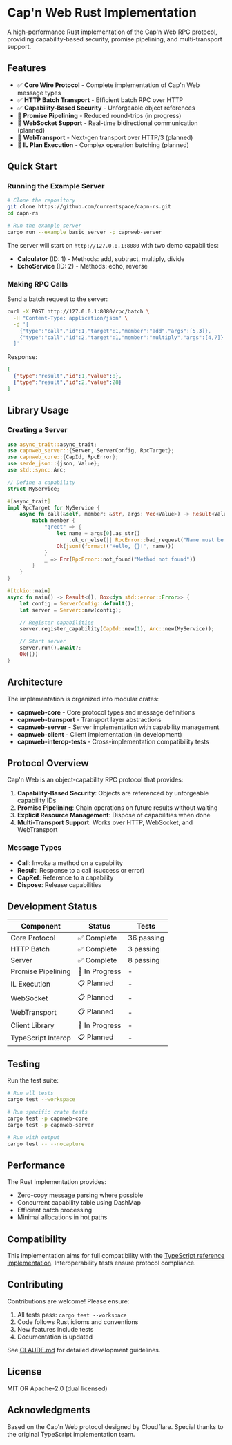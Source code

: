 # Cap'n Web Rust Implementation

A high-performance Rust implementation of the Cap'n Web RPC protocol, providing capability-based security, promise pipelining, and multi-transport support.

## Features

- ✅ **Core Wire Protocol** - Complete implementation of Cap'n Web message types
- ✅ **HTTP Batch Transport** - Efficient batch RPC over HTTP
- ✅ **Capability-Based Security** - Unforgeable object references
- 🚧 **Promise Pipelining** - Reduced round-trips (in progress)
- 🚧 **WebSocket Support** - Real-time bidirectional communication (planned)
- 🚧 **WebTransport** - Next-gen transport over HTTP/3 (planned)
- 🚧 **IL Plan Execution** - Complex operation batching (planned)

## Quick Start

### Running the Example Server

```bash
# Clone the repository
git clone https://github.com/currentspace/capn-rs.git
cd capn-rs

# Run the example server
cargo run --example basic_server -p capnweb-server
```

The server will start on `http://127.0.0.1:8080` with two demo capabilities:
- **Calculator** (ID: 1) - Methods: add, subtract, multiply, divide
- **EchoService** (ID: 2) - Methods: echo, reverse

### Making RPC Calls

Send a batch request to the server:

```bash
curl -X POST http://127.0.0.1:8080/rpc/batch \
  -H "Content-Type: application/json" \
  -d '[
    {"type":"call","id":1,"target":1,"member":"add","args":[5,3]},
    {"type":"call","id":2,"target":1,"member":"multiply","args":[4,7]}
  ]'
```

Response:
```json
[
  {"type":"result","id":1,"value":8},
  {"type":"result","id":2,"value":28}
]
```

## Library Usage

### Creating a Server

```rust
use async_trait::async_trait;
use capnweb_server::{Server, ServerConfig, RpcTarget};
use capnweb_core::{CapId, RpcError};
use serde_json::{json, Value};
use std::sync::Arc;

// Define a capability
struct MyService;

#[async_trait]
impl RpcTarget for MyService {
    async fn call(&self, member: &str, args: Vec<Value>) -> Result<Value, RpcError> {
        match member {
            "greet" => {
                let name = args[0].as_str()
                    .ok_or_else(|| RpcError::bad_request("Name must be a string"))?;
                Ok(json!(format!("Hello, {}!", name)))
            }
            _ => Err(RpcError::not_found("Method not found"))
        }
    }
}

#[tokio::main]
async fn main() -> Result<(), Box<dyn std::error::Error>> {
    let config = ServerConfig::default();
    let server = Server::new(config);

    // Register capabilities
    server.register_capability(CapId::new(1), Arc::new(MyService));

    // Start server
    server.run().await?;
    Ok(())
}
```

## Architecture

The implementation is organized into modular crates:

- **capnweb-core** - Core protocol types and message definitions
- **capnweb-transport** - Transport layer abstractions
- **capnweb-server** - Server implementation with capability management
- **capnweb-client** - Client implementation (in development)
- **capnweb-interop-tests** - Cross-implementation compatibility tests

## Protocol Overview

Cap'n Web is an object-capability RPC protocol that provides:

1. **Capability-Based Security**: Objects are referenced by unforgeable capability IDs
2. **Promise Pipelining**: Chain operations on future results without waiting
3. **Explicit Resource Management**: Dispose of capabilities when done
4. **Multi-Transport Support**: Works over HTTP, WebSocket, and WebTransport

### Message Types

- **Call**: Invoke a method on a capability
- **Result**: Response to a call (success or error)
- **CapRef**: Reference to a capability
- **Dispose**: Release capabilities

## Development Status

| Component | Status | Tests |
|-----------|--------|-------|
| Core Protocol | ✅ Complete | 36 passing |
| HTTP Batch | ✅ Complete | 3 passing |
| Server | ✅ Complete | 8 passing |
| Promise Pipelining | 🚧 In Progress | - |
| IL Execution | 📋 Planned | - |
| WebSocket | 📋 Planned | - |
| WebTransport | 📋 Planned | - |
| Client Library | 🚧 In Progress | - |
| TypeScript Interop | 📋 Planned | - |

## Testing

Run the test suite:

```bash
# Run all tests
cargo test --workspace

# Run specific crate tests
cargo test -p capnweb-core
cargo test -p capnweb-server

# Run with output
cargo test -- --nocapture
```

## Performance

The Rust implementation provides:
- Zero-copy message parsing where possible
- Concurrent capability table using DashMap
- Efficient batch processing
- Minimal allocations in hot paths

## Compatibility

This implementation aims for full compatibility with the [TypeScript reference implementation](https://github.com/cloudflare/capnweb). Interoperability tests ensure protocol compliance.

## Contributing

Contributions are welcome! Please ensure:
1. All tests pass: `cargo test --workspace`
2. Code follows Rust idioms and conventions
3. New features include tests
4. Documentation is updated

See [CLAUDE.md](CLAUDE.md) for detailed development guidelines.

## License

MIT OR Apache-2.0 (dual licensed)

## Acknowledgments

Based on the Cap'n Web protocol designed by Cloudflare. Special thanks to the original TypeScript implementation team.